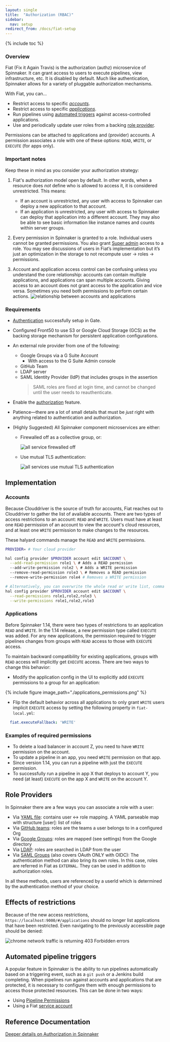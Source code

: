 ```yaml
---
layout: single
title:  "Authorization (RBAC)"
sidebar:
  nav: setup
redirect_from: /docs/fiat-setup
---
```


{% include toc %}

### Overview

Fiat (Fix it Again Travis) is the authorization (authz) microservice of Spinnaker. It can grant access to users 
to execute pipelines, view infrastructure, etc. It is disabled by default. Much like authentication, Spinnaker allows for a 
variety of pluggable authorization mechanisms. 

With Fiat, you can&hellip;

* Restrict access to specific [_accounts_](#accounts).
* Restrict access to specific [_applications_](#applications).
* Run pipelines using [automated triggers](#automated-pipeline-triggers) against access-controlled applications.
* Use and periodically update user roles from a backing [role provider](#role-providers).

Permissions can be attached to applications and (provider) accounts. A permission associates a role with one of these
 options: `READ`, `WRITE`, or `EXECUTE` (for apps only).
 

### Important notes

Keep these in mind as you consider your authorization strategy:

1) Fiat's authorization model open by default. In other words, when a resource does _not_
define who is allowed to access it, it is considered unrestricted.  This means:
   * If an account is unrestricted, any user with access to Spinnaker can deploy a new application
   to that account.
   * If an application is unrestricted, any user with access to Spinnaker can deploy that
   application into a different account. They may also be able to see basic information like
   instance names and counts within server groups.

1)  Every permission in Spinnaker is granted to a role. Individual users cannot be granted permissions. You also grant
 [Super admin](/setup/security/admin/) access to a role. You may see discussions of users in Fiat’s implementation but
  it’s just an optimization in the storage to not recompute user → roles → permissions.

1)  Account and application access control can be confusing unless you understand the core
relationship: accounts can contain multiple applications, and applications can span multiple
accounts.  Giving access to an account does not grant access to the application and vice versa.  Sometimes you need 
both permissions to perform certain actions.
![relationship between accounts and applications](application-account-relationship.png)


### Requirements

* [Authentication](../authentication) successfully setup in Gate.

* Configured Front50 to use S3 or Google Cloud Storage (GCS) as the backing storage mechanism for
 persistent application configurations.

* An external role provider from one of the following:
    * Google Groups via a G Suite Account
        * With access to the G Suite Admin console
    * GitHub Team
    * LDAP server
    * SAML Identity Provider (IdP) that includes groups in the assertion
        > SAML roles are fixed at login time, and cannot be changed until the user needs to
        reauthenticate.

* Enable the [authorization](/reference/halyard/commands/#hal-config-security-authz-enable) feature.

* Patience&mdash;there are a lot of small details that must be _just_ right with anything related to
 authentication and authorization.

* (Highly Suggested) All Spinnaker component microservices are either:
    * Firewalled off as a collective group, or:

        ![all service firewalled off](fiat-firewall.png)

    * Use mutual TLS authentication:

        ![all services use mutual TLS authentication](fiat-mTLS.png)



## Implementation

### Accounts
 Because Clouddriver is the source of truth for accounts, Fiat reaches out to Clouddriver
to gather the list of available accounts. There are two types of access restrictions to an account: `READ` and 
`WRITE`. Users must have at least one `READ` permission of an account to view the account's cloud resources, and at 
least one `WRITE` permission to make changes to the resources.

These halyard commands manage the `READ` and `WRITE` permissions.

```bash
PROVIDER= # Your cloud provider

hal config provider $PROVIDER account edit $ACCOUNT \
  --add-read-permission role1 \ # Adds a READ permission
  --add-write-permission role2 \ # Adds a WRITE permission
  --remove-read-permission role3 \ # Removes a READ permission
  --remove-write-permission role4 # Removes a WRITE permission

# Alternatively, you can overwrite the whole read or write list, comma delimited.
hal config provider $PROVIDER account edit $ACCOUNT \
  --read-permissions role1,role2,role3 \
  --write-permissions role1,role2,role3
```

### Applications
Before Spinnaker 1.14, there were two types of restrictions to an application `READ` and `WRITE`.
In the 1.14 release, a new permission type called `EXECUTE` was added. For any new applications,
the permission required to trigger pipelines changes from groups with `READ` access to those with
`EXECUTE` access.

To maintain backward compatibility for existing applications, groups with `READ` access will implicitly
get `EXECUTE` access. There are two ways to change this behavior:

* Modify the application config in the UI to explicitly add `EXECUTE` permissions to a group for an application:

{% include figure
   image_path="./applications_permissions.png"
%}

* Flip the default behavior across all applications to only grant `WRITE` users implicit `EXECUTE` access by
setting the following property in `fiat-local.yml`:

```yml
  fiat.executeFallback: 'WRITE'
```

### Examples of required permissions

- To delete a load balancer in account Z, you need to have `WRITE` permission on the account.
- To update a pipeline in an app, you need `WRITE` permission on that app.
- Since version 1.14, you can run a pipeline with just the `EXECUTE` permission.
- To successfully run a pipeline in app X that deploys to account Y, you need (at least)  `EXECUTE` on the app X and
 `WRITE` on the account Y.

## Role Providers
In Spinnaker there are a few ways you can associate a role with a user:

- Via [YAML file](https://github.com/spinnaker/fiat/blob/master/fiat-file/src/test/resources/fiat-test-permissions.yml): contains user ↔ role mapping. A YAML parseable map with structure [user]: list of roles
- Via [GitHub teams](./github-teams/): roles are the teams a user belongs to in a configured Org
- Via [Google Groups](./google-groups/): roles are mapped (see settings) from the Google directory
- Via [LDAP](./ldap/): roles are searched in LDAP from the user
- Via [SAML Groups](./saml/) (also covers OAuth ONLY with OIDC): The authentication method can also bring its own roles. In this case, roles are referred
 in Fiat as `EXTERNAL`. They can be used in addition to authorization roles.
 
In all these methods, users are referenced by a userId which is determined by the authentication method of your choice.

## Effects of restrictions

Because of the new access restrictions, `https://localhost:9000/#/applications` should no longer
list applications that have been restricted. Even navigating to the previously accessible page
should be denied:

![chrome network traffic is returning 403 Forbidden errors](restricted-network-traffic.png)

## Automated pipeline triggers

A popular feature in Spinnaker is the ability to run pipelines automatically based on a
triggering event, such as a `git push` or a Jenkins build completing. When pipelines run against
accounts and applications that are protected, it is necessary to configure
them with enough permissions to access those protected resources. This can
be done in two ways:

* Using [Pipeline Permissions](./pipeline-permissions/)
* Using a Fiat [service account](./service-accounts/)

## Reference Documentation
[Deeper details on Authorization in Spinnaker](/reference/architecture/authz_authn/authorization/)
